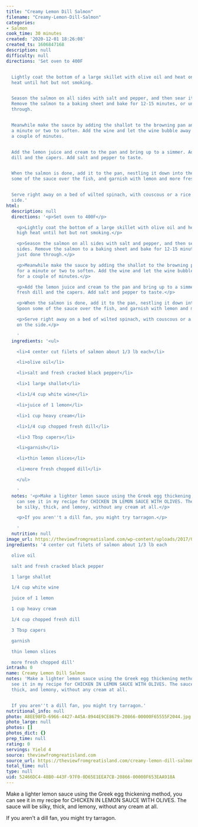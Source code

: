 ```yaml
---
title: "Creamy Lemon Dill Salmon"
filename: "Creamy-Lemon-Dill-Salmon"
categories:
- Salmon
cook_time: 30 minutes
created: '2020-12-01 18:26:08'
created_ts: 1606847168
description: null
difficulty: null
directions: 'Set oven to 400F


  Lightly coat the bottom of a large skillet with olive oil and heat on medium high
  heat until hot but not smoking.


  Season the salmon on all sides with salt and pepper, and then sear it on both sides.
  Remove the salmon to a baking sheet and bake for 12-15 minutes, or until just done
  through.


  Meanwhile make the sauce by adding the shallot to the browning pan and saute for
  a minute or two to soften. Add the wine and let the wine bubble away to reduce for
  a couple of minutes.


  Add the lemon juice and cream to the pan and bring up to a simmer. Add the fresh
  dill and the capers. Add salt and pepper to taste.


  When the salmon is done, add it to the pan, nestling it down into the sauce. Spoon
  some of the sauce over the fish, and garnish with lemon and more fresh dill.


  Serve right away on a bed of wilted spinach, with couscous or a rice pilaf on the
  side.'
html:
  description: null
  directions: '<p>Set oven to 400F</p>

    <p>Lightly coat the bottom of a large skillet with olive oil and heat on medium
    high heat until hot but not smoking.</p>

    <p>Season the salmon on all sides with salt and pepper, and then sear it on both
    sides. Remove the salmon to a baking sheet and bake for 12-15 minutes, or until
    just done through.</p>

    <p>Meanwhile make the sauce by adding the shallot to the browning pan and saute
    for a minute or two to soften. Add the wine and let the wine bubble away to reduce
    for a couple of minutes.</p>

    <p>Add the lemon juice and cream to the pan and bring up to a simmer. Add the
    fresh dill and the capers. Add salt and pepper to taste.</p>

    <p>When the salmon is done, add it to the pan, nestling it down into the sauce.
    Spoon some of the sauce over the fish, and garnish with lemon and more fresh dill.</p>

    <p>Serve right away on a bed of wilted spinach, with couscous or a rice pilaf
    on the side.</p>

    '
  ingredients: '<ul>

    <li>4 center cut filets of salmon about 1/3 lb each</li>

    <li>olive oil</li>

    <li>salt and fresh cracked black pepper</li>

    <li>1 large shallot</li>

    <li>1/4 cup white wine</li>

    <li>juice of 1 lemon</li>

    <li>1 cup heavy cream</li>

    <li>1/4 cup chopped fresh dill</li>

    <li>3 Tbsp capers</li>

    <li>garnish</li>

    <li>thin lemon slices</li>

    <li>more fresh chopped dill</li>

    </ul>

    '
  notes: '<p>Make a lighter lemon sauce using the Greek egg thickening method, you
    can see it in my recipe for CHICKEN IN LEMON SAUCE WITH OLIVES. The sauce will
    be silky, thick, and lemony, without any cream at all.</p>

    <p>If you aren''t a dill fan, you might try tarragon.</p>

    '
  nutrition: null
image_url: https://theviewfromgreatisland.com/wp-content/uploads/2017/09/creamy-lemon-dill-salmon-4527-September-25-2017-350x525.jpg
ingredients: '4 center cut filets of salmon about 1/3 lb each

  olive oil

  salt and fresh cracked black pepper

  1 large shallot

  1/4 cup white wine

  juice of 1 lemon

  1 cup heavy cream

  1/4 cup chopped fresh dill

  3 Tbsp capers

  garnish

  thin lemon slices

  more fresh chopped dill'
intrash: 0
name: Creamy Lemon Dill Salmon
notes: 'Make a lighter lemon sauce using the Greek egg thickening method, you can
  see it in my recipe for CHICKEN IN LEMON SAUCE WITH OLIVES. The sauce will be silky,
  thick, and lemony, without any cream at all.


  If you aren''t a dill fan, you might try tarragon.'
nutritional_info: null
photo: A8EE98FD-6966-4427-A45A-8944E9CE8679-20866-00000F65555F2044.jpg
photo_large: null
photos: []
photos_dict: {}
prep_time: null
rating: 0
servings: Yield 4
source: theviewfromgreatisland.com
source_url: https://theviewfromgreatisland.com/creamy-lemon-dill-salmon/
total_time: null
type: null
uid: 52466DC4-48B0-443F-97F0-0D65E1EEA7CB-20866-00000F653EAA918A
---
```

Make a lighter lemon sauce using the Greek egg thickening method, you can see it in my recipe for CHICKEN IN LEMON SAUCE WITH OLIVES. The sauce will be silky, thick, and lemony, without any cream at all.

If you aren't a dill fan, you might try tarragon.
